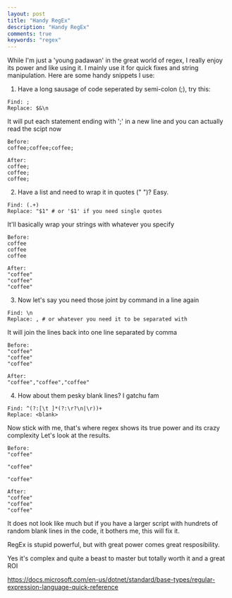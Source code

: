 ```yaml
---
layout: post
title: "Handy RegEx"
description: "Handy RegEx"
comments: true
keywords: "regex"
---
```


While I'm just a 'young padawan' in the great world of regex, I really enjoy its power and like using it. I mainly use it for quick fixes and string manipulation. Here are some handy snippets I use:

1. Have a long sausage of code seperated by semi-colon (;), try this:
```
Find: ;
Replace: $&\n
```
It will put each statement ending with ';' in a new line and you can actually read the scipt now
```
Before:
coffee;coffee;coffee;

After:
coffee;
coffee;
coffee;
```

2. Have a list and need to wrap it in quotes (" ")? Easy.
```
Find: (.+)
Replace: "$1" # or '$1' if you need single quotes
```
It'll basically wrap your strings with whatever you specify
```
Before:
coffee
coffee
coffee

After:
"coffee"
"coffee"
"coffee"
```
3. Now let's say you need those joint by command in a line again
```
Find: \n
Replace: , # or whatever you need it to be separated with
```
It will join the lines back into one line separated by comma
```
Before:
"coffee"
"coffee"
"coffee"

After:
"coffee","coffee","coffee"
```

4. How about them pesky blank lines? I gatchu fam
```
Find: ^(?:[\t ]*(?:\r?\n|\r))+
Replace: <blank>
```
Now stick with me, that's where regex shows its true power and its crazy complexity
Let's look at the results.
```
Before:
"coffee"

"coffee"

"coffee"

After:
"coffee"
"coffee"
"coffee"
```
It does not look like much but if you have a larger script with hundrets of random blank lines in the code, it bothers me, this will fix it.

RegEx is stupid powerful, but with great power comes great resposibility. 

Yes it's complex and quite a beast to master but totally worth it and a great ROI

https://docs.microsoft.com/en-us/dotnet/standard/base-types/regular-expression-language-quick-reference

